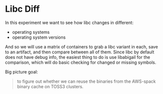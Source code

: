 # Libc Diff

In this experiment we want to see how libc changes in different:

 - operating systems
 - operating system versions

And so we will use a matrix of containers to grab a libc variant in each, save to an
artifact, and then compare between all of them. Since libc by default does not have debug info, the
easiest thing to do is use libabigail for the comparison, which will do basic checking for
changed or missing symbols.

Big picture goal:
 
> to figure out whether we can reuse the binaries from the AWS-spack binary cache on TOSS3 clusters.
